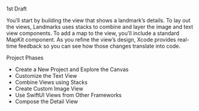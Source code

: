 1st Draft

You’ll start by building the view that shows a landmark’s details. To lay out the views, Landmarks uses stacks to combine
and layer the image and text view components. To add a map to the view, you’ll include a standard MapKit component. 
As you refine the view’s design, Xcode provides real-time feedback so you can see how those changes translate into code.

Project Phases
* Create a New Project and Explore the Canvas
* Customize the Text View
* Combine Views using Stacks
* Create Custom Image View
* Use SwiftUI Views from Other Frameworks
* Compose the Detail View
